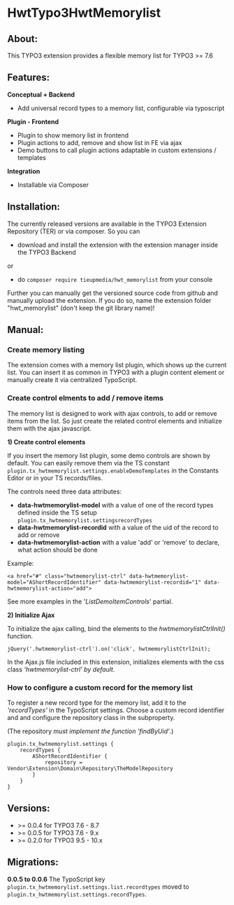 
# HwtTypo3HwtMemorylist

## About:
This TYPO3 extension provides a flexible memory list for TYPO3 >= 7.6


## Features:

**Conceptual + Backend**

- Add universal record types to a memory list, configurable via typoscript

**Plugin - Frontend**

- Plugin to show memory list in frontend
- Plugin actions to add, remove and show list in FE via ajax
- Demo buttons to call plugin actions adaptable in custom extensions / templates

**Integration**

- Installable via Composer


## Installation:
The currently released versions are available in the TYPO3 Extension Repository (TER) or via composer. So you can 
 - download and install the extension with the extension manager inside the TYPO3 Backend

or

- do `composer require tieupmedia/hwt_memorylist` from your console

Further you can manually get the versioned source code from github and manually upload the extension. If you do so, name the extension folder "hwt_memorylist" (don't keep the git library name)!


## Manual:

### Create memory listing
The extension comes with a memory list plugin, which shows up the current list. You can insert it as common in TYPO3 with a plugin content element or manually create it via centralized TypoScript.

### Create control elments to add / remove items
The memory list is designed to work with ajax controls, to add or remove items from the list. So just create the related control elements and initialize them with the ajax javascript.

**1) Create control elements**

If you insert the memory list plugin, some demo controls are shown  by default. You can easily remove them via the TS constant `plugin.tx_hwtmemorylist.settings.enableDemoTemplates` in the Constants Editor or in your TS records/files.

The controls need three data attributes:
- **data-hwtmemorylist-model** with a value of one of the record types defined inside the TS setup `plugin.tx_hwtmemorylist.settingsrecordTypes`
- **data-hwtmemorylist-recordid** with a value of the uid of the record to add or remove
- **data-hwtmemorylist-action** with a value 'add' or 'remove' to declare, what action should be done

Example:
```
<a href="#" class="hwtmemorylist-ctrl" data-hwtmemorylist-model="AShortRecordIdentifier" data-hwtmemorylist-recordid="1" data-hwtmemorylist-action="add">
```
See more examples in the '_ListDemoItemControls_' partial.

**2) Initialize Ajax**

To initialize the ajax calling, bind the elements to the _hwtmemorylistCtrlInit()_ function.
```
jQuery('.hwtmemorylist-ctrl').on('click', hwtmemorylistCtrlInit);
```
In the Ajax.js file included in this extension, initializes elements with the css class _'hwtmemorylist-ctrl' by default_.

### How to configure a custom record for the memory list
To register a new record type for the memory list, add it to the _'recordTypes'_ in the TypoScript settings. Choose a custom record identifier and and configure the repository class in the subproperty. 

(The repository _must implement the function 'findByUid'_.)
```
plugin.tx_hwtmemorylist.settings {
    recordTypes {
        AShortRecordIdentifier {
            repository = Vendor\Extension\Domain\Repository\TheModelRepository
        }
    }
}
```

## Versions:
- \>= 0.0.4 for TYPO3 7.6 - 8.7
- \>= 0.0.5 for TYPO3 7.6 - 9.x
- \>= 0.2.0 for TYPO3 9.5 - 10.x

## Migrations:
**0.0.5 to 0.0.6**
The TypoScript key `plugin.tx_hwtmemorylist.settings.list.recordtypes` moved to `plugin.tx_hwtmemorylist.settings.recordTypes`.
